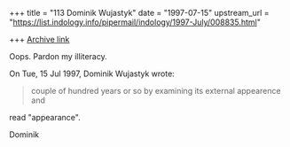 +++
title = "113 Dominik Wujastyk"
date = "1997-07-15"
upstream_url = "https://list.indology.info/pipermail/indology/1997-July/008835.html"

+++
[Archive link](https://list.indology.info/pipermail/indology/1997-July/008835.html)

Oops. Pardon my illiteracy.

On Tue, 15 Jul 1997, Dominik Wujastyk wrote:
> couple of hundred years or so by examining its external appearence and

read "appearance".

Dominik






